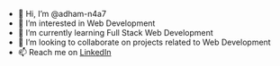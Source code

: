 - 👋 Hi, I’m @adham-n4a7
- 👀 I’m interested in Web Development
- 🌱 I’m currently learning Full Stack Web Development
- 💞️ I’m looking to collaborate on projects related to Web Development
- 📫 Reach me on [LinkedIn](https://www.linkedin.com/in/mohammed-adham-n4a7/) 

<!---
adham-n4a7/adham-n4a7 is a ✨ special ✨ repository because its `README.md` (this file) appears on your GitHub profile.
You can click the Preview link to take a look at your changes.
--->
